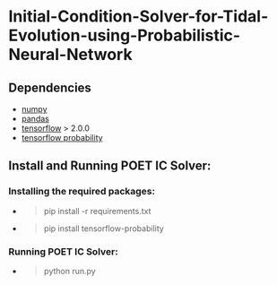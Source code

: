 # Initial-Condition-Solver-for-Tidal-Evolution-using-Probabilistic-Neural-Network

## Dependencies
* [numpy](https://pypi.org/project/numpy/)
* [pandas](https://pypi.org/project/pandas/)
* [tensorflow](https://pypi.org/project/tensorflow/) > 2.0.0
* [tensorflow probability](https://pypi.org/project/tensorflow-probability/)

## Install and Running POET IC Solver:

### Installing the required packages:
* > pip install -r requirements.txt
* > pip install tensorflow-probability

### Running POET IC Solver:
* >python run.py
